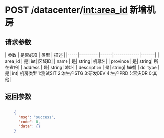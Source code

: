 # POST  /datacenter/<int:area_id> 新增机房


## 请求参数
| 参数 | 是否必须 | 类型 | 描述 | 
|-----|----------|------|-------------|-------|
| area_id   | 是| int| 区域ID|
| name   | 是| string| 机房名|
| province   | 是| string| 所在省份|
| address   | 是| string| 地址|
| description   | 是| string| 描述|
| dc_type   | 是| int| 机房类型 1:测试SIT 2:准生产STG 3:研发DEV 4:生产PRD 5:容灾DR 0:其他|


## 返回参数
```json

	{
	  "msg": "success",
	  "code": 0,
	  "data": {}
    }

```
